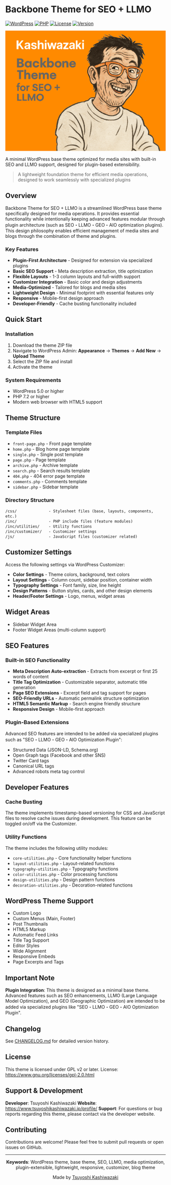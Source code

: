 # Backbone Theme for SEO + LLMO

[![WordPress](https://img.shields.io/badge/WordPress-5.0%2B-blue.svg)](https://wordpress.org/)
[![PHP](https://img.shields.io/badge/PHP-7.2%2B-purple.svg)](https://php.net/)
[![License](https://img.shields.io/badge/License-GPL--2.0--or--later-green.svg)](https://www.gnu.org/licenses/gpl-2.0.html)
[![Version](https://img.shields.io/badge/Version-1.0.10--dev-orange.svg)](https://github.com/TsuyoshiKashiwazaki/wp-theme-backbone-seo-llmo/releases)

![Backbone Theme Screenshot](screenshot.png)

A minimal WordPress base theme optimized for media sites with built-in SEO and LLMO support, designed for plugin-based extensibility.

> A lightweight foundation theme for efficient media operations, designed to work seamlessly with specialized plugins

## Overview

Backbone Theme for SEO + LLMO is a streamlined WordPress base theme specifically designed for media operations. It provides essential functionality while intentionally keeping advanced features modular through plugin architecture (such as SEO・LLMO・GEO・AIO optimization plugins). This design philosophy enables efficient management of media sites and blogs through the combination of theme and plugins.

### Key Features

- **Plugin-First Architecture** - Designed for extension via specialized plugins
- **Basic SEO Support** - Meta description extraction, title optimization
- **Flexible Layouts** - 1-3 column layouts and full-width support
- **Customizer Integration** - Basic color and design adjustments
- **Media-Optimized** - Tailored for blogs and media sites
- **Lightweight Design** - Minimal footprint with essential features only
- **Responsive** - Mobile-first design approach
- **Developer-Friendly** - Cache busting functionality included

## Quick Start

### Installation

1. Download the theme ZIP file
2. Navigate to WordPress Admin: **Appearance** → **Themes** → **Add New** → **Upload Theme**
3. Select the ZIP file and install
4. Activate the theme

### System Requirements

- WordPress 5.0 or higher
- PHP 7.2 or higher
- Modern web browser with HTML5 support

## Theme Structure

### Template Files

- `front-page.php` - Front page template
- `home.php` - Blog home page template
- `single.php` - Single post template
- `page.php` - Page template
- `archive.php` - Archive template
- `search.php` - Search results template
- `404.php` - 404 error page template
- `comments.php` - Comments template
- `sidebar.php` - Sidebar template

### Directory Structure

```
/css/              - Stylesheet files (base, layouts, components, etc.)
/inc/              - PHP include files (feature modules)
/inc/utilities/    - Utility functions
/inc/customizer/   - Customizer settings
/js/               - JavaScript files (customizer related)
```

## Customizer Settings

Access the following settings via WordPress Customizer:

- **Color Settings** - Theme colors, background, text colors
- **Layout Settings** - Column count, sidebar position, container width
- **Typography Settings** - Font family, size, line height
- **Design Patterns** - Button styles, cards, and other design elements
- **Header/Footer Settings** - Logo, menus, widget areas

## Widget Areas

- Sidebar Widget Area
- Footer Widget Areas (multi-column support)

## SEO Features

### Built-in SEO Functionality

- **Meta Description Auto-extraction** - Extracts from excerpt or first 25 words of content
- **Title Tag Optimization** - Customizable separator, automatic title generation
- **Page SEO Extensions** - Excerpt field and tag support for pages
- **SEO-Friendly URLs** - Automatic permalink structure optimization
- **HTML5 Semantic Markup** - Search engine friendly structure
- **Responsive Design** - Mobile-first approach

### Plugin-Based Extensions

Advanced SEO features are intended to be added via specialized plugins such as "SEO・LLMO・GEO・AIO Optimization Plugin":

- Structured Data (JSON-LD, Schema.org)
- Open Graph tags (Facebook and other SNS)
- Twitter Card tags
- Canonical URL tags
- Advanced robots meta tag control

## Developer Features

### Cache Busting

The theme implements timestamp-based versioning for CSS and JavaScript files to resolve cache issues during development. This feature can be toggled on/off via the Customizer.

### Utility Functions

The theme includes the following utility modules:

- `core-utilities.php` - Core functionality helper functions
- `layout-utilities.php` - Layout-related functions
- `typography-utilities.php` - Typography functions
- `color-utilities.php` - Color processing functions
- `design-utilities.php` - Design pattern functions
- `decoration-utilities.php` - Decoration-related functions

## WordPress Theme Support

- Custom Logo
- Custom Menus (Main, Footer)
- Post Thumbnails
- HTML5 Markup
- Automatic Feed Links
- Title Tag Support
- Editor Styles
- Wide Alignment
- Responsive Embeds
- Page Excerpts and Tags

## Important Note

**Plugin Integration**: This theme is designed as a minimal base theme. Advanced features such as SEO enhancements, LLMO (Large Language Model Optimization), and GEO (Geographic Optimization) are intended to be added via specialized plugins like "SEO・LLMO・GEO・AIO Optimization Plugin".

## Changelog

See [CHANGELOG.md](CHANGELOG.md) for detailed version history.

## License

This theme is licensed under GPL v2 or later.
License: https://www.gnu.org/licenses/gpl-2.0.html

## Support & Development

**Developer**: Tsuyoshi Kashiwazaki
**Website**: https://www.tsuyoshikashiwazaki.jp/profile/
**Support**: For questions or bug reports regarding this theme, please contact via the developer website.

## Contributing

Contributions are welcome! Please feel free to submit pull requests or open issues on GitHub.

---

<div align="center">

**Keywords**: WordPress theme, base theme, SEO, LLMO, media optimization, plugin-extensible, lightweight, responsive, customizer, blog theme

Made by [Tsuyoshi Kashiwazaki](https://github.com/TsuyoshiKashiwazaki)

</div>
